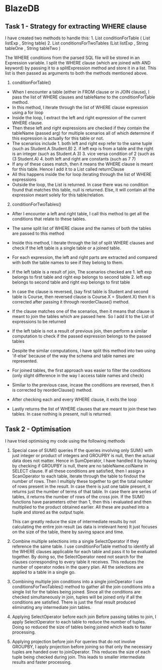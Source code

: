 BlazeDB
==========

Task 1 - Strategy for extracting WHERE clause
-----------------------------
I have created two methods to handle this:
	1. List<Expression> conditionForTable ( List<Expression> listExp , String table)
	2. List<Expression> conditionsForTwoTables (List<Expression> listExp , String tableOne , String tableTwo )

The WHERE conditions from the parsed SQL file will be stored in an Expression variable. 
I split the WHERE clause (which are joined with AND keyword) by passing it to a splitExpression method and store it in a list.
This list is then passed as arguments to both the methods mentioned above. 

1. conditionForTable() 
 - When I encounter a table (either in FROM clause or in JOIN clause), I pass the list of WHERE clauses and tableName to the conditionForTable method. 
 - In this method, I iterate through the list of WHERE clause expression using a for loop
 - Inside the loop, I extract the left and right expression of the current WHERE clause. 
 - Then these left and right expressions are checked if they contain the tableName (passed arg) for multiple scenarios 
   all of which determine if this expression is actually for this table or not. 
 - The scenarios include 1. both left and right exp refer to the same tuple (such as Student.A <op> Student.B)
                         2. if left exp is from a table and the right is an integer (such as Student.A <op> 3)
			 3. vice versa condition of 2 (such as (3 <op> Student.A)
                         4. both left and right are constants (such as 7 <op> 7)
 - If any of these cases match, then it means the WHERE clause is meant for this table.
   Hence I add it to a List<Expression> called returnClause
 - All this happens inside the for loop iterating through the list of WHERE expressions
 - Outside the loop, the List<Expression> is returned. In case there was no condition found that matches this table, null is returned. 
   Else, it will contain all the expression meant solely for this table/relation. 

2. conditionForTwoTables()
 - After I encounter a left and right table, I call this method to get all the conditions that relate to these tables. 
 - The same split list of WHERE clause and the names of both the tables are passed to this method
 - Inside this method, I iterate through the list of split WHERE clauses and check if the left table is a single table or a joined table.
 - For each expression, the left and right parts are extracted and compared with both the table names to see if they belong to them.  
 - If the left table is a result of join, 
   The scenarios checked are 1. left exp belongs to first table and right exp belongs to second table
			     2. left exp belongs to second table and right exp belongs to first table
 - In case the clause is reversed, (say first table is Student and second table is Course, then reversed clause is Course.X = Student.X) 
   then it is corrected after passing it through reorderClause() method.
 - If the clause matches one of the scenarios, then it means that clause is meant to join the tables which are passed here. 
   So I add it to the List of expressions to be returned

 - If the left table is not a result of previous join, then perform a similar computation to check if the passed expression belongs to the passed tables
 - Despite the similar computations, I have split this method into two using 'if-else' because of the way the schema and table names are represented. 
 - For joined tables, the first approach was easier to filter the conditions (only slight difference in the way I access table names and check)
 - Similar to the previous case, incase the conditions are reversed, then it is corrected by reorderClause() method. 
 - After checking each and every WHERE clause, it exits the loop
 - Lastly returns the list of WHERE clauses that are meant to join these two tables. In case nothing is present, null is returned. 


  
Task 2 - Optimisation
--------------------

I have tried optimising my code using the following methods	

1. Special case of SUM() queries
   If the queries involving only SUM() with just integer or product of integers and GROUPBY is null, then the actual data does not matter.
   Hence in SumOperator, I have handled it by having by checking if GROUPBY is null, there are no tableName.colName in SELECT clause. 
   If all these conditions are satisfied, then I assign a ScanOperator to each table, iterate through the table to findout the number of rows. 
   Then I multiply these together to get the total number of rows present in the result. 
   In case there is just one table present, it returns just the number of terms of that table.
   In case there are series of tables, it returns the number of rows of the cross join. 
   If the SUM() functions have parameters other than 1, then this i evaluated and then multiplied to the product obtained earlier. 
   All these are pushed into a tuple and stored as the output tuple. 

   This can greatly reduce the size of intermediate results by not calculating the entire join result (as data is irrelevant here)
   It just focuses on the size of the table, there by saving space and time. 

2. Combine multiple selections into a single SelectOperator if they reference the same table.
   I use conditionForTable method to identify all the WHERE clauses applicable for each table and pass it to be evaluated together.
   By doing so, the SelectOperator need not search for the clauses corresponding to every table it receives. 
   This reduces the number of operator nodes in the query plan. All the selections are applied to a table in a single go.

2. Combining multiple join conditions into a single joinOperator
   I use conditionsForTwoTables() method to gather all the join conditions into a single list for the tables being joined. 
   Since all the conditions are checked simultaneously in join, tuples will be joined only if all the conditions are satisfied. 
   There is just the final result produced eliminating any intermediate join tables.

4. Applying SelectOperator before each join
   Before passing tables to join, I apply SelectOperator to each table to reduce the number of tuples. 
   Doing so reduced the size of tables being joined which leads to faster processing.

5. Applying projection before join
   For queries that do not involve GROUPBY, I apply projection before joining so that only the necessary tuples are handed over to joinOperator. 
   This reduces the size of each tuple being checked during join. This leads to smaller intermediate results and faster processing.
   

